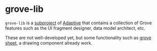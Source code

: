 # grove-lib

`grove-lib` is a [subproject](def://) of [Adaptive](def://) that contains a collection of Grove features such as 
the UI fragment designer, data model architect, etc.

These are not well-developed yet, but some functionality such as [grove sheet](def://), a drawing
component already work. 
